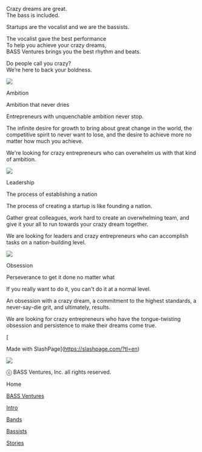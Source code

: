 Crazy dreams are great.  
The bass is included.

Startups are the vocalist and we are the bassists.  
  

The vocalist gave the best performance  
To help you achieve your crazy dreams,  
BASS Ventures brings you the best rhythm and beats.

Do people call you crazy?  
We’re here to back your boldness.

![](https://images.unsplash.com/photo-1517976487492-5750f3195933?crop=entropy&cs=srgb&fm=jpg&ixid=M3w0MTQ2MjZ8MHwxfHNlYXJjaHwyfHxyb2NrZXR8ZW58MXwwfHx8MTcyODg3MzcyM3ww&ixlib=rb-4.0.3&q=80&w=2400)

Ambition

Ambition that never dries

Entrepreneurs with unquenchable ambition never stop.

The infinite desire for growth to bring about great change in the world, the competitive spirit to never want to lose, and the desire to achieve more no matter how much you achieve.

We're looking for crazy entrepreneurs who can overwhelm us with that kind of ambition.

![](https://images.unsplash.com/photo-1457052271742-6b6b66887aeb?crop=entropy&cs=srgb&fm=jpg&ixid=M3w0MTQ2MjZ8MHwxfHNlYXJjaHwxfHxraW5nfGVufDF8MHx8fDE3Mjg4NzQwMzh8MA&ixlib=rb-4.0.3&q=80&w=2400)

Leadership

The process of establishing a nation

The process of creating a startup is like founding a nation.

Gather great colleagues, work hard to create an overwhelming team, and give it your all to run towards your crazy dream together.

We are looking for leaders and crazy entrepreneurs who can accomplish tasks on a nation-building level.

![](https://images.unsplash.com/photo-1724036338460-19cbcebac178?crop=entropy&cs=srgb&fm=jpg&ixid=M3w0MTQ2MjZ8MHwxfHNlYXJjaHwzfHx0b3VjaGRvd258ZW58MXwwfHx8MTcyODg3NDE5Mnww&ixlib=rb-4.0.3&q=80&w=2400)

Obsession

Perseverance to get it done no matter what

If you really want to do it, you can't do it at a normal level.  

An obsession with a crazy dream, a commitment to the highest standards, a never-say-die grit, and ultimately, results.  

We are looking for crazy entrepreneurs who have the tongue-twisting obsession and persistence to make their dreams come true.

[

Made with SlashPage](https://slashpage.com/?tl=en)

![](https://upload.cafenono.com/image/slashpageHome/20241018/151746_nSC9JGiEsZzFRXXxZp?q=80&s=360x1&t=outside&f=webp)

ⓒ BASS Ventures, Inc. all rights reserved.

Home

[BASS Ventures](https://bass.vc/bassventures/dwy5rvmj1rkv32p46zn9)

[Intro](https://bass.vc/bassventures/intro)

[Bands](https://bass.vc/bassventures/bassists)

[Bassists](https://bass.vc/bassventures/bands)

[Stories](https://bass.vc/bassventures/stories)